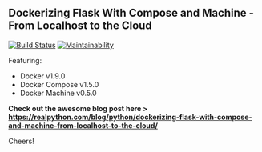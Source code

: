 ## Dockerizing Flask With Compose and Machine - From Localhost to the Cloud
[![Build Status](https://travis-ci.org/typenil/flask-docker.svg?branch=master)](https://travis-ci.org/typenil/flask-docker)
[![Maintainability](https://api.codeclimate.com/v1/badges/c14f2bd3491462fadce9/maintainability)](https://codeclimate.com/github/typenil/flask-docker/maintainability)
<!-- [![Test Coverage](https://api.codeclimate.com/v1/badges/c14f2bd3491462fadce9/test_coverage)](https://codeclimate.com/github/typenil/flask-docker/test_coverage) -->

Featuring:

- Docker v1.9.0
- Docker Compose v1.5.0
- Docker Machine v0.5.0

**Check out the awesome blog post here > https://realpython.com/blog/python/dockerizing-flask-with-compose-and-machine-from-localhost-to-the-cloud/**

Cheers!
